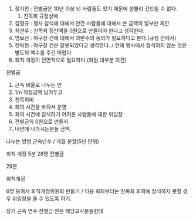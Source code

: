 
1. 정기천 : 전별금은 10년 이상 낸 사람들도 있기 때문에 섣불리 건드릴 수 없다. 
	1. 친목회 규정상에
2. 김형규 : 행사 참석에 대해서 안간 사람들에 대해서 쓴 금액의 일부만 제안
3. 최선우 : 친목회 정산액을 0원으로 만들어야 한다고 생각한다.
4. 염보선 : 야구장 건에 대해서 과반수의 동의가 필요하다고 본다.(규정 안에서)
5. 전락현 : 야구장 건은 잘못되었다고 생각한다. / 연례 행사에서 참석하지 않는 것은 별도의 액수를 주긴 어렵다.
6. 회칙 개정이 전면적으로 필요하다.(회원 대부분 의견)

전별금
1. 근속 비율로 나누는 안
2. 1/n 적정금액 남겨두고
3. 친목회비
4. 회의 시간을 바꿔서 운영
5. 회의 시간에 참석하기 어려운 사람들에 대한 위임장
6. 전별금의 0원으로 만들자
7. 내년에 나가시는분들 금액.


나누는 방법
근속년수 / 개월 분할(5년 단위)


회칙 개정 5분 
28명 전별금 


29분

회칙개정

6명 모여서 회칙개정위원회 만들기 / 다음 회의부터는 친목회 회의에 참석하지 못할 경우 위임장을 줄 수 있도록 하기.


장기 근속 연수 전별금 안은 해당교사분들한테 


